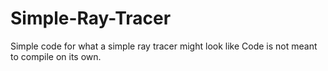 # Simple-Ray-Tracer
Simple code for what a simple ray tracer might look like
Code is not meant to compile on its own.
